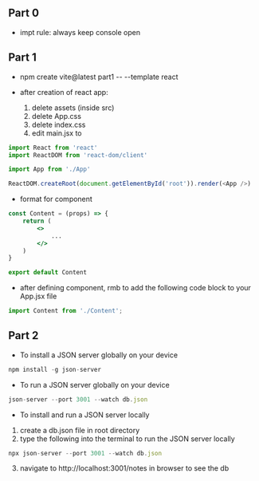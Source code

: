 ## Part 0
- impt rule: always keep console open 

## Part 1
- npm create vite@latest part1 -- --template react

- after creation of react app:
    1. delete assets (inside src)
    2. delete App.css
    3. delete index.css
    4. edit main.jsx to 

```javascript
import React from 'react'
import ReactDOM from 'react-dom/client'

import App from './App'

ReactDOM.createRoot(document.getElementById('root')).render(<App />)   
```

- format for component

```jsx
const Content = (props) => {
    return (
        <>
            ...
        </>
    )
}

export default Content
```

- after defining component, rmb to add the following code block to your App.jsx file

```jsx
import Content from './Content';
``` 

## Part 2
- To install a JSON server globally on your device
```javascript
npm install -g json-server
```

- To run a JSON server globally on your device
```javascript
json-server --port 3001 --watch db.json
```

- To install and run a JSON server locally 
1. create a db.json file in root directory
2. type the following into the terminal to run the JSON server locally
```javascript
npx json-server --port 3001 --watch db.json
```
3. navigate to http://localhost:3001/notes in browser to see the db
